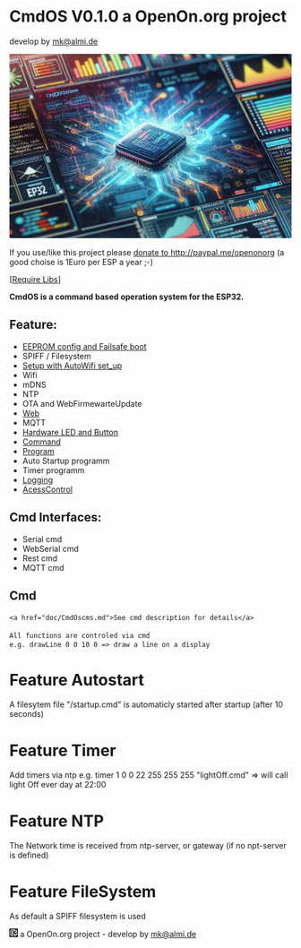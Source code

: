 
# CmdOS V0.1.0 a OpenOn.org project

develop by mk@almi.de

![CmdOS LOGO](images/CmdOS.gif)

If you use/like this project please <a href='http://paypal.me/openonorg<'>donate to http://paypal.me/openonorg</a> (a good choise is 1Euro per ESP a year ;-)

[<a href="libs.md">Require Libs</a>]

**CmdOS is a command based operation system for the ESP32.**

## Feature:
- <a href='doc/CmdOsBoot.md'>EEPROM config and Failsafe boot</a>
- SPIFF / Filesystem
- <a href='doc/CmdOsSetup.md'>Setup with AutoWifi set_up</a>
- Wifi 
- mDNS
- NTP
- OTA and WebFirmewarteUpdate
- <a href="doc/CmdOsWeb.md">Web</a>
- MQTT
- <a href="doc/LedAndSwitch.md">Hardware LED and Button</a>
- <a href="doc/CmdOsCmds.md">Command</a>
- <a href="doc/CmdOsPrg.md">Program</a>
- Auto Startup programm
- Timer programm
- <a href='doc/CmdOsLog.md'>Logging</a>
- <a href='doc/CmdOsAccess.md'>AcessControl</a>

## Cmd Interfaces:
- Serial cmd
- WebSerial cmd
- Rest cmd
- MQTT cmd

## Cmd 
	<a href="doc/CmdOscms.md">See cmd description for details</a>

	All functions are controled via cmd
	e.g. drawLine 0 0 10 0 => draw a line on a display
	

# Feature Autostart
A filesytem file "/startup.cmd" is automaticly started after startup (after 10 seconds)

# Feature Timer
Add timers via ntp
	e.g. timer 1 0 0 22 255 255 255 "lightOff.cmd" => will call light Off ever day at 22:00 

# Feature NTP
The Network time is received from ntp-server, or gateway (if no npt-server is defined)

# Feature FileSystem
As default a SPIFF filesystem is used
	

![LOGO](images/CmdOS_logo.gif) a OpenOn.org project - develop by mk@almi.de 



	

	

